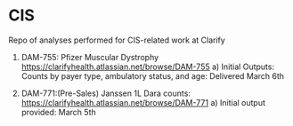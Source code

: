 # CIS
Repo of analyses performed for CIS-related work at Clarify



1. DAM-755: Pfizer Muscular Dystrophy https://clarifyhealth.atlassian.net/browse/DAM-755 
     a) Initial Outputs: Counts by payer type, ambulatory status, and age: Delivered March 6th
     
     
2. DAM-771:(Pre-Sales) Janssen 1L Dara counts: https://clarifyhealth.atlassian.net/browse/DAM-771 
     a) Initial output provided: March 5th 
